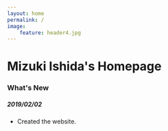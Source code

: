 ```yaml
---
layout: home
permalink: /
image:
    feature: header4.jpg
---
```

# Mizuki Ishida's Homepage



### What's New

##### 2019/02/02
* Created the website.



